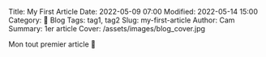 Title: My First Article
Date: 2022-05-09 07:00
Modified: 2022-05-14 15:00
Category: 📝 Blog
Tags: tag1, tag2
Slug: my-first-article
Author: Cam
Summary: 1er article
Cover: /assets/images/blog_cover.jpg

Mon tout premier article 🙂